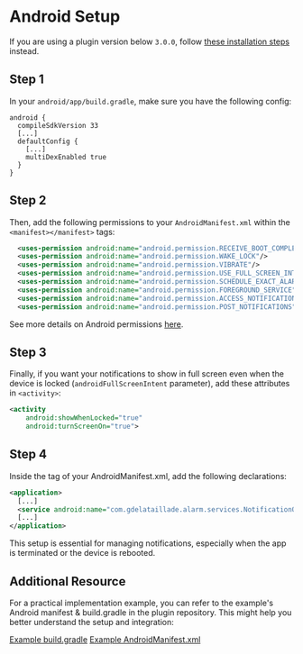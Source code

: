 # Android Setup

If you are using a plugin version below `3.0.0`, follow [these installation steps](https://github.com/gdelataillade/alarm/blob/a2b736807e03ae1f3a60f234ad0b4f686ac59520/help/INSTALL-ANDROID.md) instead.

## Step 1
In your `android/app/build.gradle`, make sure you have the following config:
```Gradle
android {
  compileSdkVersion 33
  [...]
  defaultConfig {
    [...]
    multiDexEnabled true
  }
}
```

## Step 2
Then, add the following permissions to your `AndroidManifest.xml` within the `<manifest></manifest>` tags:

```xml
  <uses-permission android:name="android.permission.RECEIVE_BOOT_COMPLETED"/>
  <uses-permission android:name="android.permission.WAKE_LOCK"/>
  <uses-permission android:name="android.permission.VIBRATE"/>
  <uses-permission android:name="android.permission.USE_FULL_SCREEN_INTENT"/>
  <uses-permission android:name="android.permission.SCHEDULE_EXACT_ALARM"/>
  <uses-permission android:name="android.permission.FOREGROUND_SERVICE" />
  <uses-permission android:name="android.permission.ACCESS_NOTIFICATION_POLICY" />
  <uses-permission android:name="android.permission.POST_NOTIFICATIONS" />
```

See more details on Android permissions [here](https://developer.android.com/reference/android/Manifest.permission).

## Step 3
Finally, if you want your notifications to show in full screen even when the device is locked (`androidFullScreenIntent` parameter), add these attributes in `<activity>`:

```xml
<activity
    android:showWhenLocked="true"
    android:turnScreenOn="true">
```

## Step 4
Inside the <application> tag of your AndroidManifest.xml, add the following declarations:
```xml
<application>
  [...]
  <service android:name="com.gdelataillade.alarm.services.NotificationOnKillService" />
  [...]
</application>
```

This setup is essential for managing notifications, especially when the app is terminated or the device is rebooted.

## Additional Resource

For a practical implementation example, you can refer to the example's Android manifest & build.gradle in the plugin repository. This might help you better understand the setup and integration:

[Example build.gradle](https://github.com/gdelataillade/alarm/blob/main/example/android/app/build.gradle)
[Example AndroidManifest.xml](https://github.com/gdelataillade/alarm/blob/main/example/android/app/src/main/AndroidManifest.xml)